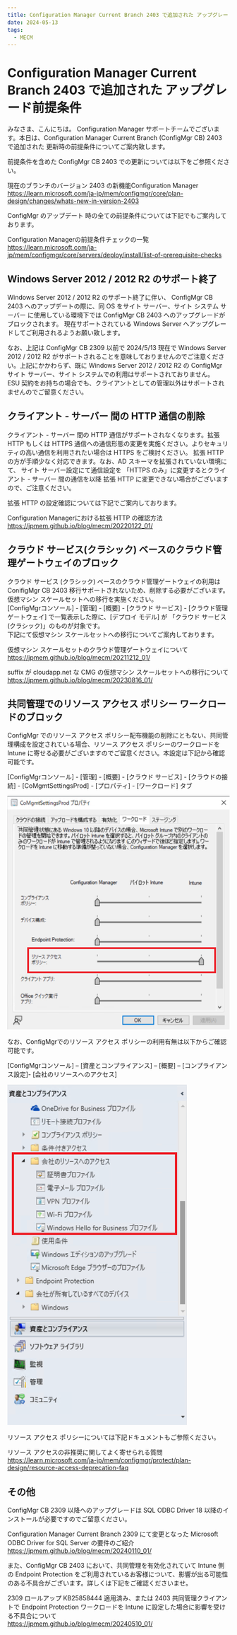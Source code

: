 ```yaml
---
title: Configuration Manager Current Branch 2403 で追加された アップグレード前提条件
date: 2024-05-13
tags:
  - MECM  
---
```


# Configuration Manager Current Branch 2403 で追加された アップグレード前提条件

みなさま、こんにちは。 Configuration Manager サポートチームでございます。本日は、Configuration Manager Current Branch (ConfigMgr CB) 2403 で追加された 更新時の前提条件についてご案内致します。  
  
前提条件を含めた ConfigMgr CB 2403 での更新については以下をご参照ください。  
  
現在のブランチのバージョン 2403 の新機能Configuration Manager  
https://learn.microsoft.com/ja-jp/mem/configmgr/core/plan-design/changes/whats-new-in-version-2403  
  
ConfigMgr のアップデート 時の全ての前提条件については下記でもご案内しております。  
  
Configuration Managerの前提条件チェックの一覧  
https://learn.microsoft.com/ja-jp/mem/configmgr/core/servers/deploy/install/list-of-prerequisite-checks  
  


## Windows Server 2012 / 2012 R2 のサポート終了

Windows Server 2012 / 2012 R2 のサポート終了に伴い、 ConfigMgr CB 2403 へのアップデートの際に、同 OS をサイト サーバー、サイト システム サーバー に使用している環境下では ConfigMgr CB 2403 へのアップグレードがブロックされます。
現在サポートされている Windows Server へアップグレードしてご利用されるようお願い致します。

なお、上記は ConfigMgr CB 2309 以前で 2024/5/13 現在で Windows Server 2012 / 2012 R2 がサポートされることを意味しておりませんのでご注意ください。上記にかかわらず、既に Windows Server 2012 / 2012 R2 の ConfigMgr サイト サーバー、サイト システムでの利用はサポートされておりません。  
ESU 契約をお持ちの場合でも、クライアントとしての管理以外はサポートされませんのでご留意ください。

## クライアント - サーバー 間の HTTP 通信の削除

クライアント - サーバー 間の HTTP 通信がサポートされなくなります。拡張 HTTP もしくは HTTPS 通信への通信形態の変更を実施ください。よりセキュリティの高い通信を利用されたい場合は HTTPS をご検討ください。 拡張 HTTP の方が手順少なく対応できます。なお、AD スキーマを拡張されていない環境にて、
サイト サーバー設定にて通信設定を 「HTTPS のみ」に変更するとクライアント - サーバー 間の通信を以降 拡張 HTTP に変更できない場合がございますので、ご注意ください。  
  
拡張 HTTP の設定確認については下記でご案内しております。
  
Configuration Managerにおける拡張 HTTP の確認方法  
https://jpmem.github.io/blog/mecm/20220122_01/  

## クラウド サービス(クラシック) ベースのクラウド管理ゲートウェイのブロック

クラウド サービス (クラシック) ベースのクラウド管理ゲートウェイの利用は ConifigMgr CB 2403 移行サポートされないため、削除する必要がございます。仮想マシン スケールセットへの移行を実施ください。  
[ConfigMgrコンソール] - [管理] - [概要] - [クラウド サービス] - [クラウド管理ゲートウェイ] で一覧表示した際に、[デプロイ モデル] が 「クラウド サービス(クラシック)」のものが対象です。  
下記にて仮想マシン スケールセットへの移行についてご案内しております。  

仮想マシン スケールセットのクラウド管理ゲートウェイについて  
https://jpmem.github.io/blog/mecm/20211212_01/  
  

suffix が cloudapp.net な CMG の仮想マシン スケールセットへの移行について  
https://jpmem.github.io/blog/mecm/20230816_01/

## 共同管理でのリソース アクセス ポリシー ワークロードのブロック

ConfigMgr でのリソース アクセス ポリシー配布機能の削除にともない、共同管理構成を設定されている場合、リソース アクセス ポリシーのワークロードを Intune に寄せる必要がございますのでご留意ください。本設定は下記から確認可能です。  
  
[ConfigMgrコンソール] - [管理] - [概要] - [クラウド サービス] - [クラウドの接続] - [CoMgmtSettingsProd] - [プロパティ] - [ワークロード] タブ  

![](./20240513_01/20240513_01_02.png)  

なお、ConfigMgrでのリソース アクセス ポリシーの利用有無は以下からご確認可能です。  
  
[ConfigMgrコンソール] – [資産とコンプライアンス] – [概要] – [コンプライアンス設定]- [会社のリソースへのアクセス] 

   ![](./20240513_01/20240513_01_01.png)  
  
リソース アクセス ポリシーについては下記ドキュメントもご参照ください。  
  
リソース アクセスの非推奨に関してよく寄せられる質問  
https://learn.microsoft.com/ja-jp/mem/configmgr/protect/plan-design/resource-access-deprecation-faq  

## その他

ConfigMgr CB 2309 以降へのアップグレードは SQL ODBC Driver 18 以降のインストールが必要ですのでご留意ください。  
  
Configuration Manager Current Branch 2309 にて変更となった Microsoft ODBC Driver for SQL Server の要件のご紹介  
https://jpmem.github.io/blog/mecm/20240110_01/
  
また、ConfigMgr CB 2403 において、共同管理を有効化されていて Intune 側の Endpoint Protection をご利用されているお客様について、影響が出る可能性のある不具合がございます。詳しくは下記をご確認くださいませ。  
  
2309 ロールアップ KB25858444 適用済み、または 2403 共同管理クライアントで Endpoint Protection ワークロードを Intune に設定した場合に影響を受ける不具合について  
https://jpmem.github.io/blog/mecm/20240510_01/